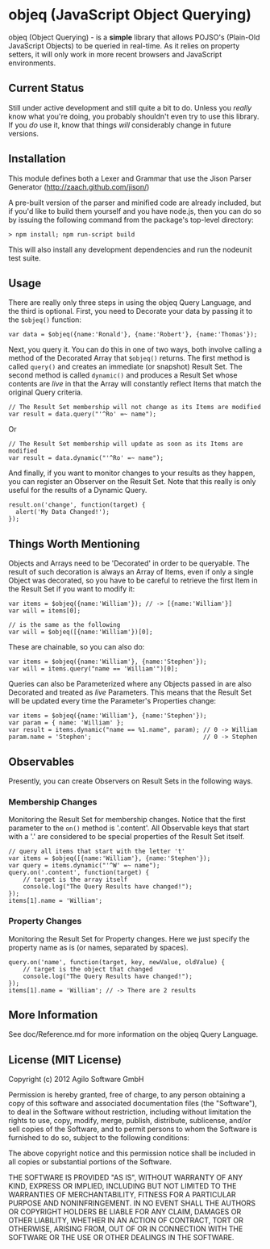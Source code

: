 # objeq (JavaScript Object Querying)

objeq (Object Querying) - is a **simple** library that allows POJSO's (Plain-Old JavaScript Objects) to be queried in real-time.  As it relies on property setters, it will only work in more recent browsers and JavaScript environments.

## Current Status

Still under active development and still quite a bit to do. Unless you *really* know what you're doing, you probably shouldn't even try to use this library.  If you *do* use it, know that things *will* considerably change in future versions.

## Installation

This module defines both a Lexer and Grammar that use the Jison Parser Generator (http://zaach.github.com/jison/)

A pre-built version of the parser and minified code are already included, but if you'd like to build them yourself and you have node.js, then you can do so by issuing the following command from the package's top-level directory:

    > npm install; npm run-script build

This will also install any development dependencies and run the nodeunit test suite.

## Usage

There are really only three steps in using the objeq Query Language, and the third is optional.  First, you need to Decorate your data by passing it to the `$objeq()` function:

    var data = $objeq({name:'Ronald'}, {name:'Robert'}, {name:'Thomas'});

Next, you query it.  You can do this in one of two ways, both involve calling a method of the Decorated Array that `$objeq()` returns.  The first method is called `query()` and creates an immediate (or snapshot) Result Set.  The second method is called `dynamic()` and produces a Result Set whose contents are *live* in that the Array will constantly reflect Items that match the original Query criteria.

    // The Result Set membership will not change as its Items are modified
    var result = data.query("'^Ro' =~ name");
    
Or
    
    // The Result Set membership will update as soon as its Items are modified
    var result = data.dynamic("'^Ro' =~ name");
    
And finally, if you want to monitor changes to your results as they happen, you can register an Observer on the Result Set.  Note that this really is only useful for the results of a Dynamic Query.

    result.on('change', function(target) {
      alert('My Data Changed!');
    });
    
## Things Worth Mentioning

Objects and Arrays need to be 'Decorated' in order to be queryable.  The result of such decoration is always an Array of Items, even if only a single Object was decorated, so you have to be careful to retrieve the first Item in the Result Set if you want to modify it:

    var items = $objeq({name:'William'}); // -> [{name:'William'}]
    var will = items[0];

    // is the same as the following
    var will = $objeq([{name:'William'})[0];

These are chainable, so you can also do:

    var items = $objeq({name:'William'}, {name:'Stephen'});
    var will = items.query("name == 'William'")[0];

Queries can also be Parameterized where any Objects passed in are also Decorated and treated as *live* Parameters.  This means that the Result Set will be updated every time the Parameter's Properties change:

    var items = $objeq({name:'William'}, {name:'Stephen'});
    var param = { name: 'William' };
    var result = items.dynamic("name == %1.name", param); // 0 -> William
    param.name = 'Stephen';                               // 0 -> Stephen

## Observables

Presently, you can create Observers on Result Sets in the following ways.

### Membership Changes
Monitoring the Result Set for membership changes.  Notice that the first parameter to the `on()` method is '.content'.  All Observable keys that start with a '.' are considered to be special properties of the Result Set itself.

    // query all items that start with the letter 't'
    var items = $objeq([{name:'William'}, {name:'Stephen'});
    var query = items.dynamic("'^W' =~ name");
    query.on('.content', function(target) {
        // target is the array itself
        console.log("The Query Results have changed!");
    });
    items[1].name = 'William';

### Property Changes
Monitoring the Result Set for Property changes.  Here we just specify the property name as is (or names, separated by spaces).

    query.on('name', function(target, key, newValue, oldValue) {
        // target is the object that changed
        console.log("The Query Results have changed!");
    });
    items[1].name = 'William'; // -> There are 2 results

## More Information

See doc/Reference.md for more information on the objeq Query Language.

## License (MIT License)

Copyright (c) 2012 Agilo Software GmbH

Permission is hereby granted, free of charge, to any person
obtaining a copy of this software and associated documentation
files (the "Software"), to deal in the Software without
restriction, including without limitation the rights to use,
copy, modify, merge, publish, distribute, sublicense, and/or
sell copies of the Software, and to permit persons to whom the
Software is furnished to do so, subject to the following
conditions:

The above copyright notice and this permission notice shall be
included in all copies or substantial portions of the Software.

THE SOFTWARE IS PROVIDED "AS IS", WITHOUT WARRANTY OF ANY KIND,
EXPRESS OR IMPLIED, INCLUDING BUT NOT LIMITED TO THE WARRANTIES
OF MERCHANTABILITY, FITNESS FOR A PARTICULAR PURPOSE AND
NONINFRINGEMENT. IN NO EVENT SHALL THE AUTHORS OR COPYRIGHT
HOLDERS BE LIABLE FOR ANY CLAIM, DAMAGES OR OTHER LIABILITY,
WHETHER IN AN ACTION OF CONTRACT, TORT OR OTHERWISE, ARISING
FROM, OUT OF OR IN CONNECTION WITH THE SOFTWARE OR THE USE OR
OTHER DEALINGS IN THE SOFTWARE.
